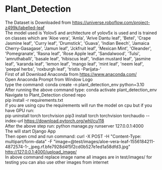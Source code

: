 # Plant_Detection
The Dataset is Downloaded from https://universe.roboflow.com/project-z499k/labelled-leaf
<br/>
The model used is Yolov5 and architecture of yolov5x is used and is trained on classes which are 'Aloe vera', 'Amla', 'Arive Dantu leaf', 'Betel', 'Crape Jasmine leaf', 'Curry leaf', 'Drumstick', 'Guava', 'Indian Beech', 'Jamaica Cherry-Gasagase', 'Jamun leaf', 'Jckfruit leaf', 'Mexican Mint', 'Oleander', 'Pomegranate', 'Rasna leaf', 'Rose Apple leaf', 'Sandalwood', 'Tulsi', 'amruthaballi', 'basale leaf', 'hibiscus leaf', 'indian mustard leaf', 'jasmine leaf', 'karanda leaf', 'lemon leaf', 'mango leaf', 'mint leaf', 'neem leaf', 'peepal herbs', 'roxburgh leaf', 'tristis -Parijata-'
<br/>
First of all Download Anaconda from https://www.anaconda.com/
<br/>
Open Anaconda Prompt from Window Logo
<br/>
type the command: conda create -n plant_detection_env python=3.10
<br/>
After running the above command type: conda activate plant_detection_env
<br/>
Navigate to Plant_Detection cloned repo
<br/>
pip install -r requirements.txt
<br/>
if you are using cpu the requirements will run the model on cpu but if you have GPU run:
<br/>
pip uninstall torch torchvision 
pip3 install torch torchvision torchaudio --index-url https://download.pytorch.org/whl/cu118
<br/>
After the above step run: python manage.py runserver 127.0.0.1:4000
<br/>
The will start Django App
<br/>
Then open cmd and run command:  curl -X POST -H "Content-Type: multipart/form-data" -F "image=@test/images/aloe-vera-leaf-1556184211-4872574-1-_jpeg.rf.bfe7928d4f5f2cd0b527e1ed1a58dfd3.jpg" http://127.0.0.1:4000/upload_image/
<br/> 
In above command replace image name all images are in test/images/ for testing you can also use other images from internet
<br/>
